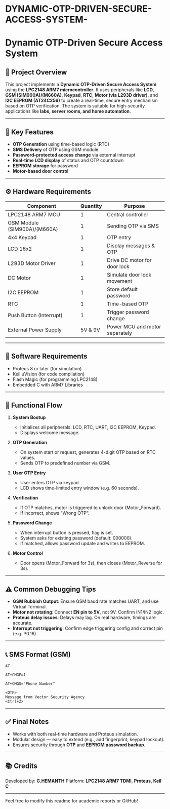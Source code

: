 # DYNAMIC-OTP-DRIVEN-SECURE-ACCESS-SYSTEM-
# Dynamic OTP-Driven Secure Access System

## 📌 Project Overview

This project implements a **Dynamic OTP-Driven Secure Access System** using the **LPC2148 ARM7 microcontroller**. It uses peripherals like **LCD**, **GSM (SIM900A)/(M660A)**, **Keypad**, **RTC**, **Motor (via L293D driver)**, and **I2C EEPROM (AT24C256)** to create a real-time, secure entry mechanism based on OTP verification. The system is suitable for high-security applications like **labs, server rooms, and home automation**.

---

## 🧩 Key Features

* **OTP Generation** using time-based logic (RTC)
* **SMS Delivery** of OTP using GSM module
* **Password-protected access change** via external interrupt
* **Real-time LCD display** of status and OTP countdown
* **EEPROM storage** for password
* **Motor-based door control**

---

## ⚙️ Hardware Requirements

| Component                   | Quantity | Purpose                        |
| --------------------------- | -------- | ------------------------------ |
| LPC2148 ARM7 MCU            | 1        | Central controller             |
| GSM Module (SIM900A)/(M660A)| 1        | Sending OTP via SMS            |
| 4x4 Keypad                  | 1        | OTP entry                      |
| LCD 16x2                    | 1        | Display messages & OTP         |
| L293D Motor Driver          | 1        | Drive DC motor for door lock   |
| DC Motor                    | 1        | Simulate door lock movement    |
| I2C EEPROM                  | 1        | Store default password         |
| RTC                         | 1        | Time-based OTP                 |
| Push Button (Interrupt)     | 1        | Trigger password change        |
| External Power Supply       | 5V & 9V  | Power MCU and motor separately |

---

## 💾 Software Requirements

* Proteus 8 or later (for simulation)
* Keil uVision (for code compilation)
* Flash Magic (for programming LPC2148)
* Embedded C with ARM7 Libraries

---

## 🔁 Functional Flow

1. **System Bootup**

   * Initializes all peripherals: LCD, RTC, UART, I2C EEPROM, Keypad.
   * Displays welcome message.

2. **OTP Generation**

   * On system start or request, generates 4-digit OTP based on RTC values.
   * Sends OTP to predefined number via GSM.

3. **User OTP Entry**

   * User enters OTP via keypad.
   * LCD shows time-limited entry window (e.g. 60 seconds).

4. **Verification**

   * If OTP matches, motor is triggered to unlock door (Motor\_Forward).
   * If incorrect, shows "Wrong OTP".

5. **Password Change**

   * When interrupt button is pressed, flag is set.
   * System asks for existing password (default: 000000).
   * If matched, allows password update and writes to EEPROM.

6. **Motor Control**

   * Door opens (Motor\_Forward for 3s), then closes (Motor\_Reverse for 3s).

---

## ⚠️ Common Debugging Tips

* **GSM Rubbish Output**: Ensure GSM baud rate matches UART, and use Virtual Terminal.
* **Motor not rotating**: Connect **EN pin to 5V**, not 9V. Confirm IN1/IN2 logic.
* **Proteus delay issues**: Delays may lag. On real hardware, timings are accurate.
* **Interrupt not triggering**: Confirm edge triggering config and correct pin (e.g. P0.16).

---

## 📞 SMS Format (GSM)

```
AT

AT+CMGF=1

AT+CMGS="Phone Number"

<OTP>
Message from Vector Security Agency
<Ctrl+Z>
```

---

## ✅ Final Notes

* Works with both real-time hardware and Proteus simulation.
* Modular design — easy to extend (e.g., add fingerprint, keypad lockout).
* Ensures security through **OTP** and **EEPROM password backup**.

---

## 📚 Credits

Developed by: **G.HEMANTH**
Platform: **LPC2148 ARM7 TDMI**, **Proteus**, **Keil C**

---

Feel free to modify this readme for academic reports or GitHub!

